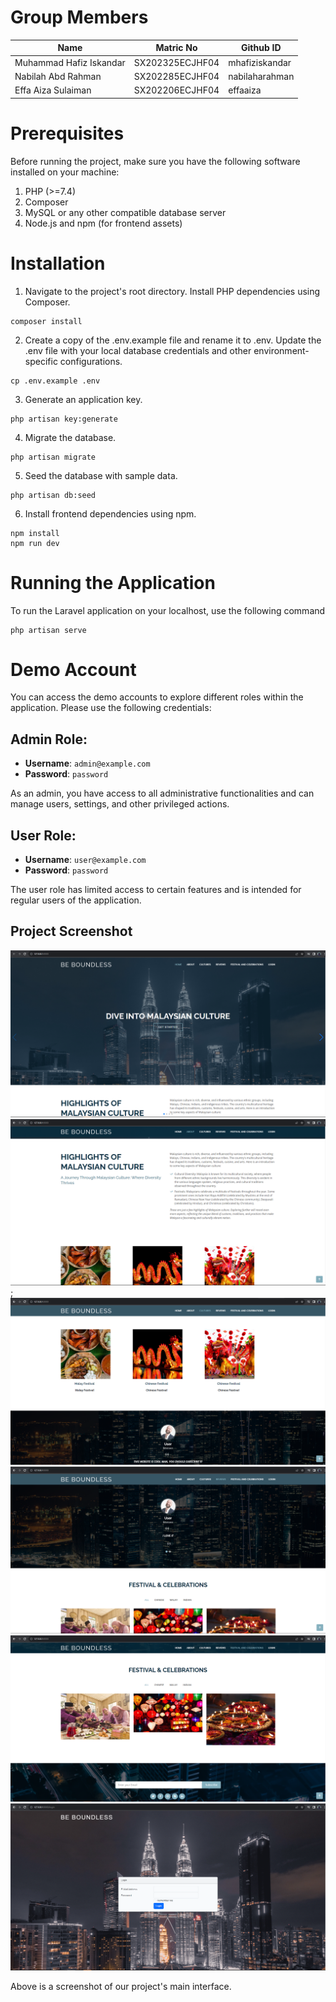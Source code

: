 # Group Members

| Name | Matric No | Github ID |
| ----------------------- | --------------- | -------------- |
| Muhammad Hafiz Iskandar | SX202325ECJHF04 | mhafiziskandar |
| Nabilah Abd Rahman | SX202285ECJHF04 | nabilaharahman |
| Effa Aiza Sulaiman | SX202206ECJHF04 | effaaiza |

# Prerequisites

Before running the project, make sure you have the following software installed on your machine:

1. PHP (>=7.4)
2. Composer
3. MySQL or any other compatible database server
4. Node.js and npm (for frontend assets)

# Installation

1. Navigate to the project's root directory. Install PHP dependencies using Composer.
```
composer install
```

2. Create a copy of the .env.example file and rename it to .env. Update the .env file with your local database credentials and other environment-specific configurations.
```
cp .env.example .env
```

3. Generate an application key.
```
php artisan key:generate
```

4. Migrate the database.
```
php artisan migrate
```

5. Seed the database with sample data.
```
php artisan db:seed
```

6. Install frontend dependencies using npm.
```
npm install
npm run dev
```

# Running the Application

To run the Laravel application on your localhost, use the following command

```
php artisan serve
```

# Demo Account

You can access the demo accounts to explore different roles within the application. Please use the following credentials:

## Admin Role:

- **Username**: `admin@example.com`
- **Password**: `password`

As an admin, you have access to all administrative functionalities and can manage users, settings, and other privileged actions.

## User Role:

- **Username**: `user@example.com`
- **Password**: `password`

The user role has limited access to certain features and is intended for regular users of the application.

## Project Screenshot

![Home Screenshot](/project/4-project/submission/2%20Boundless/public/assets/screenshots/Home_Boundless.PNG)
![About Screenshot](/project/4-project/submission/2%20Boundless/public/assets/screenshots/About_Boundless.PNG);
![Cultures Screenshot](/project/4-project/submission/2%20Boundless/public/assets/screenshots/Cultures_Boundless.PNG)
![Reviews Screenshot](/project/4-project/submission/2%20Boundless/public/assets/screenshots/Reviews_Boundless.PNG)
![Festivals Screenshot](/project/4-project/submission/2%20Boundless/public/assets/screenshots/Festivals_Boundless.PNG)
![Login Screenshot](/project/4-project/submission/2%20Boundless/public/assets/screenshots/Login_Boundless.PNG)

Above is a screenshot of our project's main interface.
